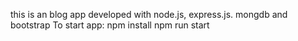 this is an blog app developed with node.js, express.js. mongdb and bootstrap
To start app:
  npm install
  npm run start
